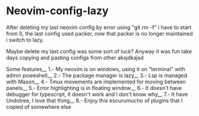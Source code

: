 # Neovim-config-lazy

After deleting my last neovim config by error using "git rm -f" i have to start from 0, the last config used packer, now that packer is no longer maintained i switch to lazy.

Maybe delete my last config was some sort of luck? Anyway it was fun take days copying and pasting configs from other aksjdkajsd

Some features__
1.- My neovim is on windows, using it on "terminal" with admin poweshell__
2.- The package manager is lazy__
3.- Lsp is managed with Mason__
4.- Tmux movements are implemented for moving between panels__
5.- Error highlighting is in floating window__
6.- It doesn't have debugger for typescript, it doesn't work and I don't know why__
7.- It have Undotree, I love that thing__
8.- Enjoy this escurumucho of plugins that I copied of somewhere else
